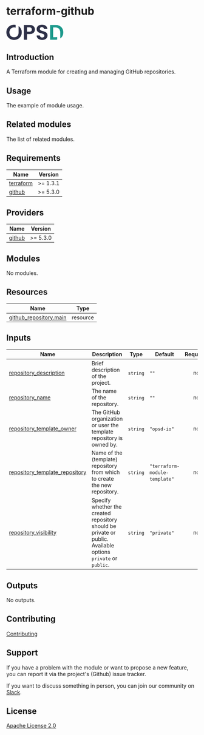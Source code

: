 # terraform-github

<a href="https://www.opsd.io" target="_blank"><img alt="OPSd" src=".github/img/OPSD_logo.svg" width="150px"></a>

## Introduction

A Terraform module for creating and managing GitHub repositories.

## Usage

The example of module usage.

## Related modules

The list of related modules.

<!-- BEGIN_TF_DOCS -->
## Requirements

| Name | Version |
|------|---------|
| <a name="requirement_terraform"></a> [terraform](#requirement\_terraform) | >= 1.3.1 |
| <a name="requirement_github"></a> [github](#requirement\_github) | >= 5.3.0 |

## Providers

| Name | Version |
|------|---------|
| <a name="provider_github"></a> [github](#provider\_github) | >= 5.3.0 |

## Modules

No modules.

## Resources

| Name | Type |
|------|------|
| [github_repository.main](https://registry.terraform.io/providers/integrations/github/latest/docs/resources/repository) | resource |

## Inputs

| Name | Description | Type | Default | Required |
|------|-------------|------|---------|:--------:|
| <a name="input_repository_description"></a> [repository\_description](#input\_repository\_description) | Brief description of the project. | `string` | `""` | no |
| <a name="input_repository_name"></a> [repository\_name](#input\_repository\_name) | The name of the repository. | `string` | `""` | no |
| <a name="input_repository_template_owner"></a> [repository\_template\_owner](#input\_repository\_template\_owner) | The GitHub organization or user the template repository is owned by. | `string` | `"opsd-io"` | no |
| <a name="input_repository_template_repository"></a> [repository\_template\_repository](#input\_repository\_template\_repository) | Name of the (template) repository from which to create the new repository. | `string` | `"terraform-module-template"` | no |
| <a name="input_repository_visibility"></a> [repository\_visibility](#input\_repository\_visibility) | Specify whether the created repository should be private or public. Available options `private` or `public`. | `string` | `"private"` | no |

## Outputs

No outputs.
<!-- END_TF_DOCS -->

## Contributing

[Contributing](CONTRIBUTING.md)

## Support

If you have a problem with the module or want to propose a new feature, you can report it via the project's (Github) issue tracker.

If you want to discuss something in person, you can join our community on [Slack](https://join.slack.com/t/opsd-community/signup).

## License

[Apache License 2.0](LICENSE)
